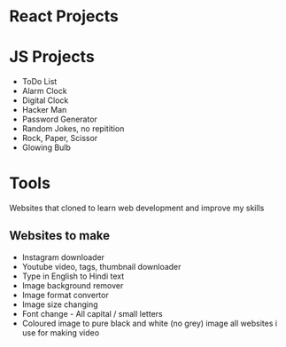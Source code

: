 # React Projects


# JS Projects
- ToDo List
- Alarm Clock
- Digital Clock
- Hacker Man
- Password Generator
- Random Jokes, no repitition
- Rock, Paper, Scissor
- Glowing Bulb


# Tools
Websites that cloned to learn web development and improve my skills

## Websites to make
- Instagram downloader
- Youtube video, tags, thumbnail downloader
- Type in English to Hindi text
- Image background remover
- Image format convertor
- Image size changing
- Font change - All capital / small letters
- Coloured image to pure black and white (no grey) image 
all websites i use for making video
